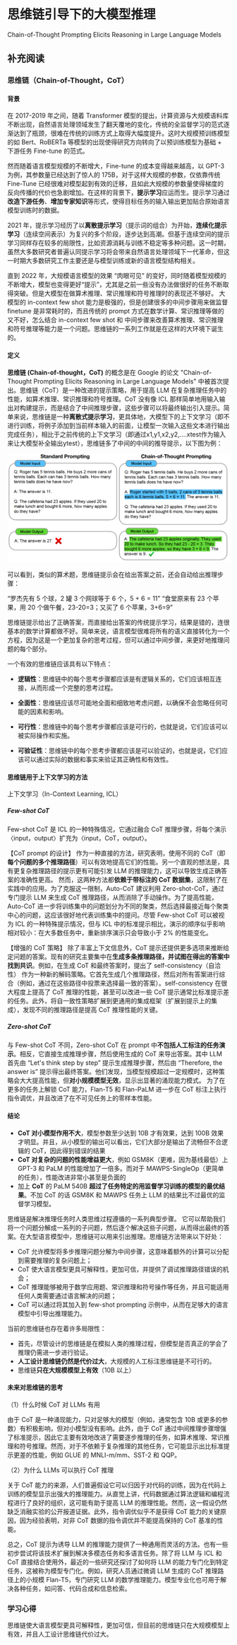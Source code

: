 # 思维链引导下的大模型推理

Chain-of-Thought Prompting Elicits Reasoning in Large Language Models

## 补充阅读

### 思维链（Chain-of-Thought，CoT）

#### 背景

在 2017-2019 年之间，随着 Transformer 模型的提出，计算资源与大规模语料库不断出现，自然语言处理领域发生了翻天覆地的变化，传统的全监督学习的范式逐渐达到了瓶颈，很难在传统的训练方式上取得大幅度提升。这时大规模预训练模型的如 Bert、RoBERTa 等模型的出现使得研究方向转向了以预训练模型为基础 + 下游任务 Fine-tune 的范式。

然而随着语言模型规模的不断增大，Fine-tune 的成本变得越来越高，以 GPT-3 为例，其参数量已经达到了惊人的 175B，对于这样大规模的参数，仅依靠传统 Fine-Tune 已经很难对模型起到有效的迁移，且如此大规模的参数量使得梯度的反向传播的代价也急剧增加。在这样的背景下，**提示学习**应运而生。提示学习通过**改造下游任务**、**增加专家知识**等形式，使得目标任务的输入输出更加贴合原始语言模型训练时的数据。

2021 年，提示学习经历了以**离散提示学习**（提示词的组合）为开始，**连续化提示学习**（连续空间表示）为复兴的多个阶段，逐步达到高潮。但基于连续空间的提示学习同样存在较多的局限性，比如资源消耗与训练不稳定等多种问题。这一时期，虽然大多数研究者普遍认同提示学习将会带来自然语言处理领域下一代革命，但这一时期大多数研究工作主要还是与模型训练或新的语言模型结构相关。

直到 2022 年，大规模语言模型的效果 “肉眼可见” 的变好，同时随着模型规模的不断增大，模型也变得更好“提示”，尤其是之前一些没有办法做很好的任务不断取得突破。但是大模型在做算术推理、常识推理和符号推理时的表现还不够好。 大模型的 in-context few shot 能力是极强的，但是创建很多的中间步骤用来做监督 finetune 是非常耗时的，而且传统的 prompt 方式在数学计算、常识推理等做的又不好，怎么结合 in-context few shot 和 中间步骤来改善算术推理、常识推理和符号推理等能力是一个问题。思维链的一系列工作就是在这样的大环境下诞生的。

#### 定义

**思维链 (Chain-of-thought，CoT)** 的概念是在 Google 的论文 "Chain-of-Thought Prompting Elicits Reasoning in Large Language Models" 中被首次提出。思维链（CoT）是一种改进的提示策略，用于提高 LLM 在复杂推理任务中的性能，如算术推理、常识推理和符号推理。CoT 没有像 ICL 那样简单地用输入输出对构建提示，而是结合了中间推理步骤，这些步骤可以将最终输出引入提示。简单来说，思维链是一种**离散式提示学习**，更具体地，大模型下的上下文学习（即不进行训练，将例子添加到当前样本输入的前面，让模型一次输入这些文本进行输出完成任务），相比于之前传统的上下文学习（即通过x1,y1,x2,y2,....xtest作为输入来让大模型补全输出ytest），思维链多了中间的中间的推导提示，以下图为例：

![Alt text](_img/CoT-fig1.png)

可以看到，类似的算术题，思维链提示会在给出答案之前，还会自动给出推理步骤：

“罗杰先有 5 个球，2 罐 3 个网球等于 6 个，5 + 6 = 11” “食堂原来有 23 个苹果，用 20 个做午餐，23-20=3；又买了 6 个苹果，3+6=9”

思维链提示给出了正确答案，而直接给出答案的传统提示学习，结果是错的，连很基本的数学计算都做不好。简单来说，语言模型很难将所有的语义直接转化为一个方程，因为这是一个更加复杂的思考过程，但可以通过中间步骤，来更好地推理问题的每个部分。

一个有效的思维链应该具有以下特点：

* **逻辑性**：思维链中的每个思考步骤都应该是有逻辑关系的，它们应该相互连接，从而形成一个完整的思考过程。

* **全面性**：思维链应该尽可能地全面和细致地考虑问题，以确保不会忽略任何可能的因素和影响。

* **可行性**：思维链中的每个思考步骤都应该是可行的，也就是说，它们应该可以被实际操作和实施。

* **可验证性**：思维链中的每个思考步骤都应该是可以验证的，也就是说，它们应该可以通过实际的数据和事实来验证其正确性和有效性。

#### 思维链用于上下文学习的方法

上下文学习（In-Context Learning, ICL）

##### Few-shot CoT

Few-shot CoT 是 ICL 的一种特殊情况，它通过融合 CoT 推理步骤，将每个演示〈input，output〉扩充为〈input，CoT，output〉。

【CoT prompt 的设计】 作为一种直接的方法，研究表明，使用不同的 CoT（即**每个问题的多个推理路径**）可以有效地提高它们的性能。另一个直观的想法是，具有更复杂推理路径的提示更有可能引发 LLM 的推理能力，这可以导致生成正确答案的准确性更高。 然而，这两种方法都**依赖于带标注的 CoT 数据集**，这限制了在实践中的应用。为了克服这一限制，Auto-CoT 建议利用 Zero-shot-CoT，通过专门提示 LLM 来生成 CoT 推理路径，从而消除了手动操作。为了提高性能，Auto-CoT 进一步将训练集中的问题划分为不同的聚类，然后选择最接近每个聚类中心的问题，这应该很好地代表训练集中的提问。尽管 Few-shot CoT 可以被视为 ICL 的一种特殊提示情况，但与 ICL 中的标准提示相比，演示的顺序似乎影响相对较小：在大多数任务中，重新排序演示只会导致小于 2% 的性能变化。

【增强的 CoT 策略】 除了丰富上下文信息外，CoT 提示还提供更多选项来推断给定问题的答案。现有的研究主要集中在**生成多条推理路径，并试图在得出的答案中找到共识**。例如，在生成 CoT 和最终答案时，提出了 self-consistency（自洽性） 作为一种新的解码策略。它首先生成几个推理路径，然后对所有答案进行综合（例如，通过在这些路径中投票来选择最一致的答案）。self-consistency 在很大程度上提高了 CoT 推理的性能，甚至可以改进一些 CoT 提示通常比标准提示差的任务。此外，将自一致性策略扩展到更通用的集成框架（扩展到提示上的集成），发现不同的推理路径是提高 CoT 推理性能的关键。

##### Zero-shot CoT
与 Few-shot CoT 不同，Zero-shot CoT 在 prompt 中**不包括人工标注的任务演示**。相反，它直接生成推理步骤，然后使用生成的 CoT 来导出答案。其中 LLM 首先由 “Let's think step by step” 提示生成推理步骤，然后由 “Therefore, the answer is” 提示得出最终答案。他们发现，当模型规模超过一定规模时，这种策略会大大提高性能，但**对小规模模型无效**，显示出显著的涌现能力模式。 为了在更多的任务上解锁 CoT 能力，Flan-T5 和 Flan-PaLM 进一步在 CoT 标注上执行指令调优，并且改进了在不可见任务上的零样本性能。

#### 结论

* **CoT 对小模型作用不大**，模型参数至少达到 10B 才有效果，达到 100B 效果才明显。并且，从小模型的输出可以看出，它们大部分是输出了流畅但不合逻辑的 CoT，因此得到错误的结果
* **CoT 对复杂的问题的性能增益更大**，例如 GSM8K（更难，因为基线最低）上 GPT-3 和 PaLM 的性能增加了一倍多。而对于 MAWPS-SingleOp（更简单的任务），性能改进非常小甚至是负面的
* 加上 **CoT** 的 PaLM 540B **超过了任务特定的用监督学习训练的模型的最优结果**。不加 CoT 的话 GSM8K 和 MAWPS 任务上 LLM 的结果比不过最优的监督学习模型。

思维链是解决推理任务时人类思维过程遵循的一系列典型步骤。 它可以帮助我们将一个问题分解成一系列的子问题，然后逐个解决这些子问题，从而得出最终的答案。在大型语言模型中，思维链可以用来引出推理。思维链方法带来以下好处：

* CoT 允许模型将多步推理问题分解为中间步骤，这意味着额外的计算可以分配到需要推理的复杂问题上；
* CoT 使大语言模型更具可解释性，更加可信，并提供了调试推理路径错误的机会；
* CoT 推理能够被用于数学应用题、常识推理和符号操作等任务，并且可能适用任何人类需要通过语言解决的问题；
* CoT 可以通过将其加入到 few-shot prompting 示例中，从而在足够大的语言模型中引导出推理能力。

当前的思维链也存在着许多局限性：

* 首先，尽管设计的思维链是在模拟人类的推理过程，但模型是否真正的学会了推理仍需进一步进行验证。
* **人工设计思维链仍然是代价过大**，大规模的人工标注思维链是不可行的。
* 思维链**只在大规模模型上有效**（10B 以上）

#### 未来对思维链的思考

（1）什么时候 CoT 对 LLMs 有用

由于 CoT 是一种涌现能力，只对足够大的模型（例如，通常包含 10B 或更多的参数）有积极影响，但对小模型没有影响。此外，由于 CoT 通过中间推理步骤增强了标准提示，因此它主要有效地改进了需要逐步推理的任务，如算术推理、常识推理和符号推理。然而，对于不依赖于复杂推理的其他任务，它可能显示出比标准提示更差的性能，例如 GLUE 的 MNLI-m/mm、SST-2 和 QQP。

（2）为什么 LLMs 可以执行 CoT 推理

关于 CoT 能力的来源，人们普遍假设它可以归因于对代码的训练，因为在代码上训练的模型显示出强大的推理能力。从直觉上讲，代码数据通过算法逻辑和编程流程进行了良好的组织，这可能有助于提高 LLM 的推理性能。然而，这一假设仍然缺乏消融实验的公开报道证据。此外，指令调优似乎不是获得 CoT 能力的关键原因，因为经验表明，对非 CoT 数据的指令调优并不能提高保持的 CoT 基准的性能。

总之，CoT 提示为诱导 LLM 的推理能力提供了一种通用而灵活的方法。也有一些初步尝试将该技术扩展到解决多模态任务和多语言任务。除了将 LLM 与 ICL 和 CoT 直接结合使用外，最近的一些研究还探讨了如何将 LLM 的能力专门化到特定任务，这被称为模型专门化。例如，研究人员通过微调 LLM 生成的 CoT 推理路径上的小规模 Flan-T5，专门研究 LLM 的数学推理能力。模型专业化也可用于解决各种任务，如问答、代码合成和信息检索。

### 学习心得

思维链使大语言模型更具可解释性，更加可信，但目前的思维链只在大规模模型上有效，并且人工设计思维链代价过大。